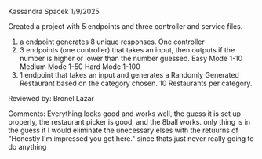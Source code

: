 Kassandra Spacek
1/9/2025

Created a project with 5 endpoints and three controller and service files.
1. a endpoint generates 8 unique responses. One controller
2. 3 endpoints (one controller) that takes an input, then outputs if the number is  higher or lower than the number guessed.
    Easy Mode 1-10
    Medium Mode 1-50
    Hard Mode 1-100
3. 1 endpoint that takes an input and generates a Randomly Generated Restaurant based on the category chosen. 10 Restaurants per category.

Reviewed by: Bronel Lazar

Comments: Everything looks good and works well, the guess it is set up properly, the restaurant picker is good, and the 8ball works. only thing is in the guess it I would eliminate the unecessary elses with the retuurns of "Honestly I'm impressed you got here." since thats just never really going to do anything
